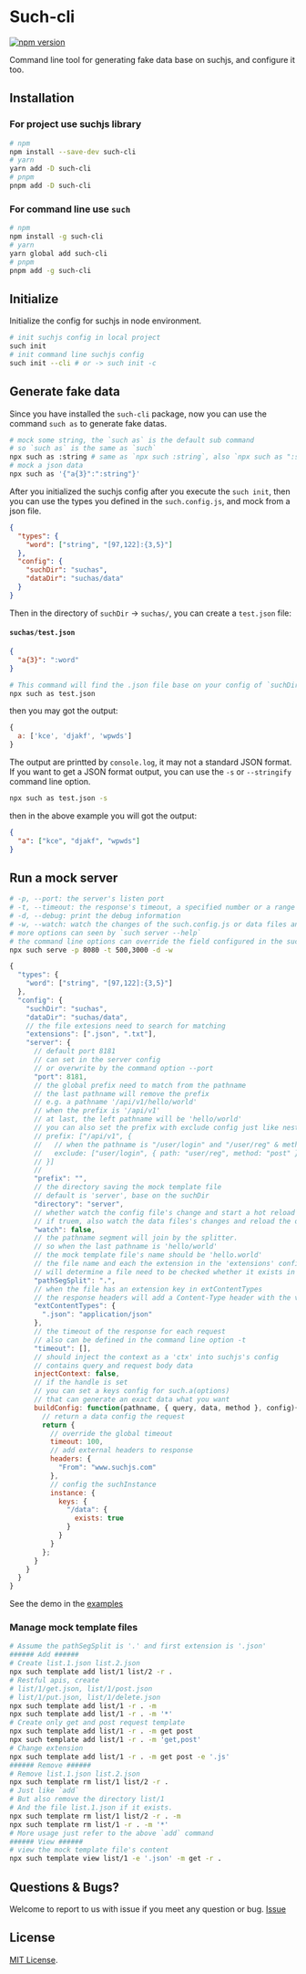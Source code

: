 # Such-cli
[![npm version](https://badge.fury.io/js/such-cli.svg)](https://badge.fury.io/js/such-cli)

Command line tool for generating fake data base on suchjs, and configure it too.
## Installation

### For project use suchjs library

```bash 
# npm
npm install --save-dev such-cli
# yarn
yarn add -D such-cli
# pnpm
pnpm add -D such-cli
```

### For command line use `such`
```bash 
# npm
npm install -g such-cli
# yarn
yarn global add such-cli
# pnpm
pnpm add -g such-cli
```


## Initialize

Initialize the config for suchjs in node environment.

```bash
# init suchjs config in local project
such init
# init command line suchjs config
such init --cli # or -> such init -c
```

## Generate fake data

Since you have installed the `such-cli` package, now you can use the command `such as` to generate fake datas.

```bash
# mock some string, the `such as` is the default sub command
# so `such as` is the same as `such`
npx such as :string # same as `npx such :string`, also `npx such as ":string"`
# mock a json data
npx such as '{"a{3}":":string"}'
```

After you initialized the suchjs config after you execute the `such init`, then you can use the types you defined in the `such.config.js`, and mock from a json file.

```json
{
  "types": {
    "word": ["string", "[97,122]:{3,5}"]
  },
  "config": {
    "suchDir": "suchas",
    "dataDir": "suchas/data"
  }
}
```

Then in the directory of `suchDir` -> `suchas/`, you can create a `test.json` file:

#### `suchas/test.json`

```json
{
  "a{3}": ":word"
}
```

```bash
# This command will find the .json file base on your config of `suchDir`
npx such as test.json
```

then you may got the output:

```javascript
{
  a: ['kce', 'djakf', 'wpwds']
}
```

The output are printted by `console.log`, it may not a standard JSON format. If you want to get a JSON format output, you can use the `-s` or `--stringify` command line option.

```bash
npx such as test.json -s
```

then in the above example you will got the output:

```json
{
  "a": ["kce", "djakf", "wpwds"]
}
```

## Run a mock server

```bash
# -p, --port: the server's listen port
# -t, --timeout: the response's timeout, a specified number or a range for random
# -d, --debug: print the debug information
# -w, --watch: watch the changes of the such.config.js or data files and start a hot reload. 
# more options can seen by `such server --help`
# the command line options can override the field configured in the such.config.js 
npx such serve -p 8080 -t 500,3000 -d -w

```

```javascript
{
  "types": {
    "word": ["string", "[97,122]:{3,5}"]
  },
  "config": {
    "suchDir": "suchas",
    "dataDir": "suchas/data",
    // the file extesions need to search for matching
    "extensions": [".json", ".txt"], 
    "server": {
      // default port 8181
      // can set in the server config
      // or overwrite by the command option --port
      "port": 8181,
      // the global prefix need to match from the pathname
      // the last pathname will remove the prefix
      // e.g. a pathname '/api/v1/hello/world'
      // when the prefix is '/api/v1'
      // at last, the left pathname will be 'hello/world'
      // you can also set the prefix with exclude config just like nestjs
      // prefix: ["/api/v1", {
      //   // when the pathname is "/user/login" and "/user/reg" & method is post
      //   exclude: ["user/login", { path: "user/reg", method: "post" }]
      // }]
      // 
      "prefix": "",
      // the directory saving the mock template file
      // default is 'server', base on the suchDir
      "directory": "server",
      // whether watch the config file's change and start a hot reload 
      // if truem, also watch the data files's changes and reload the datas. 
      "watch": false,
      // the pathname segment will join by the splitter.
      // so when the last pathname is 'hello/world'
      // the mock template file's name should be 'hello.world'
      // the file name and each the extension in the 'extensions' config 
      // will determine a file need to be checked whether it exists in the serverDir  
      "pathSegSplit": ".",
      // when the file has an extension key in extContentTypes
      // the response headers will add a Content-Type header with the value
      "extContentTypes": {
        ".json": "application/json"
      },
      // the timeout of the response for each request
      // also can be defined in the command line option -t
      "timeout": [],
      // should inject the context as a 'ctx' into suchjs's config
      // contains query and request body data
      injectContext: false,
      // if the handle is set
      // you can set a keys config for such.a(options)
      // that can generate an exact data what you want 
      buildConfig: function(pathname, { query, data, method }, config){
        // return a data config the request
        return {
          // override the global timeout
          timeout: 100,
          // add external headers to response
          headers: {
            "From": "www.suchjs.com"
          },
          // config the suchInstance
          instance: {
            keys: {
              "/data": {
                exists: true
              }
            }
          }
        };
      }
    }
  }
}
```
See the demo in the [examples](./examples/)

### Manage mock template files

```bash
# Assume the pathSegSplit is '.' and first extension is '.json'
###### Add ######
# Create list.1.json list.2.json
npx such template add list/1 list/2 -r .
# Restful apis, create 
# list/1/get.json, list/1/post.json
# list/1/put.json, list/1/delete.json
npx such template add list/1 -r . -m
npx such template add list/1 -r . -m '*'
# Create only get and post request template
npx such template add list/1 -r . -m get post
npx such template add list/1 -r . -m 'get,post'
# Change extension
npx such template add list/1 -r . -m get post -e '.js'
###### Remove ######
# Remove list.1.json list.2.json
npx such template rm list/1 list/2 -r .
# Just like `add` 
# But also remove the directory list/1
# And the file list.1.json if it exists.
npx such template rm list/1 list/2 -r . -m
npx such template rm list/1 -r . -m '*'
# More usage just refer to the above `add` command
###### View ######
# view the mock template file's content
npx such template view list/1 -e '.json' -m get -r .
```

## Questions & Bugs?

Welcome to report to us with issue if you meet any question or bug. [Issue](https://github.com/suchjs/such-cli/issues)

## License

[MIT License](./LICENSE).